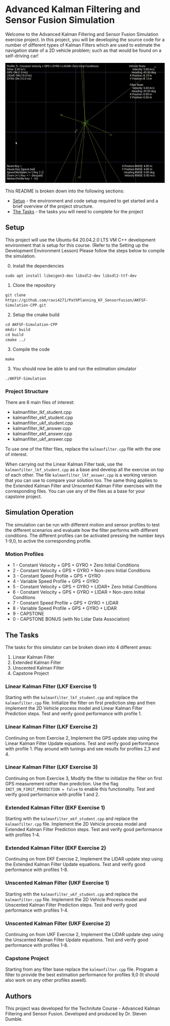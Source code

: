 # Advanced Kalman Filtering and Sensor Fusion Simulation #

Welcome to the Advanced Kalman Filtering and Sensor Fusion Simulation exercise project. In this project, you will be developing the source code for a number of different types of Kalman Filters which are used to estimate the navigation state of a 2D vehicle problem; such as that would be found on a self-driving car!


![AKFSF-Simulation](/AKFSF-Simulation.gif)


This README is broken down into the following sections:

- [Setup](#setup) - the environment and code setup required to get started and a brief overview of the project structure.
 - [The Tasks](#the-tasks) - the tasks you will need to complete for the project

 ## Setup ##

This project will use the Ubuntu 64 20.04.2.0 LTS VM C++ development environment that is setup for this course. (Refer to the Setting up the Development Environment Lesson) Please follow the steps below to compile the simulation.

 0. Install the dependencies
 ```
 sudo apt install libeigen3-dev libsdl2-dev libsdl2-ttf-dev
 ```
 
 1. Clone the repository
 ```
 git clone https://github.com/ravi4271/PathPlanning_KF_SensorFusion/AKFSF-Simulation-CPP.git
 ```
 2. Setup the cmake build
 ```
 cd AKFSF-Simulation-CPP
 mkdir build
 cd build
 cmake ../
 ```

 3. Compile the code
 ```
 make
 ```
 
 3. You should now be able to and run the estimation simulator
 ```
 ./AKFSF-Simulation
 ```
### Project Structure ###
There are 6 main files of interest:
* kalmanfilter_lkf_student.cpp
* kalmanfilter_ekf_student.cpp
* kalmanfilter_ukf_student.cpp
* kalmanfilter_lkf_answer.cpp
* kalmanfilter_ekf_answer.cpp
* kalmanfilter_ukf_answer.cpp

To use one of the filter files, replace the ```kalmanfilter.cpp``` file with the one of interest.

When carrying out the Linear Kalman Filter task, use the ```kalmanfilter_lkf_student.cpp``` as a base and develop all the exercise on top of each other. The file ```kalmanfilter_lkf_answer.cpp``` is a working version that you can use to compare your solution too. The same thing applies to the Extended Kalman Filter and Unscented Kalman Filter exercises with the corresponding files. You can use any of the files as a base for your capstone project.

## Simulation Operation ##
The simulation can be run with different motion and sensor profiles to test the different scenarios and evaluate how the filter performs with different conditions. The different profiles can be activated pressing the number keys 1-9,0, to active the corresponding profile.

### Motion Profiles ###
* 1 - Constant Velocity + GPS + GYRO + Zero Initial Conditions
* 2 - Constant Velocity + GPS + GYRO + Non-zero Initial Conditions
* 3 - Constant Speed Profile + GPS + GYRO
* 4 - Variable Speed Profile + GPS + GYRO
* 5 - Constant Velocity + GPS + GYRO + LIDAR+ Zero Initial Conditions
* 6 - Constant Velocity + GPS + GYRO + LIDAR + Non-zero Initial Conditions
* 7 - Constant Speed Profile + GPS + GYRO + LIDAR
* 8 - Variable Speed Profile + GPS + GYRO + LIDAR
* 9 - CAPSTONE
* 0 - CAPSTONE BONUS (with No Lidar Data Association)



## The Tasks ##
The tasks for this simulator can be broken down into 4 different areas:
1. Linear Kalman Filter
2. Extended Kalman Filter
3. Unscented Kalman Filter
4. Capstone Project

### Linear Kalman Filter (LKF Exercise 1)
Starting with the ```kalmanfilter_lkf_student.cpp``` and replace the ```kalmanfilter.cpp``` file. Initialize the filter on first prediction step and then implement the 2D Vehicle process model and Linear Kalman Filter Prediction steps. Test and verify good performance with profile 1.

### Linear Kalman Filter (LKF Exercise 2)
Continuing on from Exercise 2, Implement the GPS update step using the Linear Kalman Filter Update equations. Test and verify good performance with profile 1. Play around with tunings and see results for profiles 2,3 and 4.

### Linear Kalman Filter (LKF Exercise 3)
Continuing on from Exercise 3, Modify the filter to initialize the filter on first GPS measurement rather than prediction. Use the flag ```INIT_ON_FIRST_PREDICTION = false``` to enable this functionality. Test and verify good performance with profile 1 and 2.

### Extended Kalman Filter (EKF Exercise 1)
Starting with the ```kalmanfilter_ekf_student.cpp``` and replace the ```kalmanfilter.cpp``` file. 
Implement the 2D Vehicle process model and Extended Kalman Filter Prediction steps. Test and verify good performance with profiles 1-4.

### Extended Kalman Filter (EKF Exercise 2)
Continuing on from EKF Exercise 2, Implement the LIDAR update step using the Extended Kalman Filter Update equations. Test and verify good performance with profiles 1-8.

### Unscented Kalman Filter (UKF Exercise 1)
Starting with the ```kalmanfilter_ukf_student.cpp``` and replace the ```kalmanfilter.cpp``` file. 
Implement the 2D Vehicle Process model and Unscented Kalman Filter Prediction steps. Test and verify good performance with profiles 1-4.

### Unscented Kalman Filter (UKF Exercise 2)
Continuing on from UKF Exercise 2, Implement the LIDAR update step using the Unscented Kalman Filter Update equations. Test and verify good performance with profiles 1-8.

### Capstone Project
Starting from any filter base replace the ```kalmanfilter.cpp``` file. Program a filter to provide the best estimation performance for profiles 9,0 (It should also work on any other profiles aswell).

## Authors ##

This project was developed for the Technitute Course - Advanced Kalman Filtering and Sensor Fusion. Developed and produced by Dr. Steven Dumble.

 
